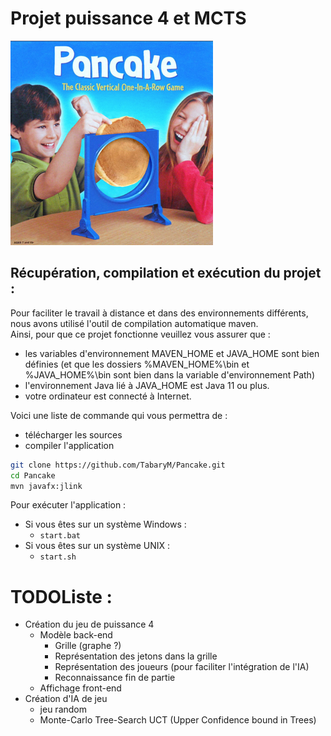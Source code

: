 # Projet puissance 4 et MCTS

![connect_Pancake](connect_pancake.png)

## Récupération, compilation et exécution du projet :
Pour faciliter le travail à distance et dans des environnements différents,
nous avons utilisé l'outil de compilation automatique maven.\
Ainsi, pour que ce projet fonctionne veuillez vous assurer que : 
- les variables d'environnement MAVEN_HOME et JAVA_HOME sont bien définies
  (et que les dossiers %MAVEN_HOME%\bin et %JAVA_HOME%\bin sont bien dans la variable d'environnement Path)
- l'environnement Java lié à JAVA_HOME est Java 11 ou plus.
- votre ordinateur est connecté à Internet.

Voici une liste de commande qui vous permettra de :
- télécharger les sources
- compiler l'application

```sh
git clone https://github.com/TabaryM/Pancake.git
cd Pancake
mvn javafx:jlink
```
Pour exécuter l'application :
- Si vous êtes sur un système Windows : 
  - `start.bat`
- Si vous êtes sur un système UNIX : 
  - `start.sh`

# TODOListe : 
- Création du jeu de puissance 4
  - Modèle back-end
    - Grille (graphe ?)
    - Représentation des jetons dans la grille
    - Représentation des joueurs (pour faciliter l'intégration de l'IA)
    - Reconnaissance fin de partie
  - Affichage front-end
- Création d'IA de jeu
  - jeu random
  - Monte-Carlo Tree-Search UCT (Upper Confidence bound in Trees)

